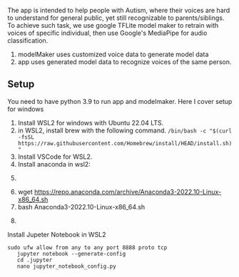 The app is intended to help people with Autism, where their voices are hard to understand for general public, yet still recognizable to parents/siblings. To achieve such task, we use google TFLite model maker to retrain with voices of specific individual, then use Google's MediaPipe for audio classification. 
1. modelMaker uses customized voice data to generate model data
2. app uses generated model data to recognize voices of the same person.

## Setup
You need to have python 3.9 to run app and modelmaker. Here I cover setup for windows
1. Install WSL2 for windows with Ubuntu 22.04 LTS.
2. in WSL2, install brew with the following command.
    ```/bin/bash -c "$(curl -fsSL https://raw.githubusercontent.com/Homebrew/install/HEAD/install.sh)"```
4. Install VSCode for WSL2.
5. Install anaconda in wsl2:
6. ```
7. wget https://repo.anaconda.com/archive/Anaconda3-2022.10-Linux-x86_64.sh
8. bash Anaconda3-2022.10-Linux-x86_64.sh
9. ```
Install Jupeter Notebook in WSL2
```
sudo ufw allow from any to any port 8888 proto tcp
   jupyter notebook --generate-config
   cd .jupyter
   nano jupyter_notebook_config.py
```   
